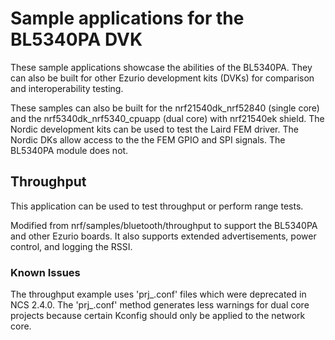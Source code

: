 # Sample applications for the BL5340PA DVK

These sample applications showcase the abilities of the BL5340PA. They can also be built for other Ezurio development kits (DVKs) for comparison and interoperability testing.

These samples can also be built for the nrf21540dk_nrf52840 (single core) and the nrf5340dk_nrf5340_cpuapp (dual core) with nrf21540ek shield. The Nordic development kits can be used to test the Laird FEM driver. The Nordic DKs allow access to the the FEM GPIO and SPI signals. The BL5340PA module does not.

## Throughput

This application can be used to test throughput or perform range tests.

Modified from nrf/samples/bluetooth/throughput to support the BL5340PA and other Ezurio boards. It also supports extended advertisements, power control, and logging the RSSI.

### Known Issues

The throughput example uses 'prj_<board>.conf' files which were deprecated in NCS 2.4.0. The 'prj_<board>.conf' method generates less warnings for dual core projects because certain Kconfig should only be applied to the network core.
